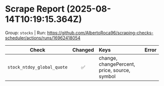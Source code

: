 # Scrape Report (2025-08-14T10:19:15.364Z)

Group: `stocks`  |  Run: https://github.com/AlbertoRoca96/scraping-checks-scheduler/actions/runs/16962418054

| Check | Changed | Keys | Error |
|---|:---:|:--|:--|
| `stock_ntdoy_global_quote` | ✅ | change, changePercent, price, source, symbol |  |
